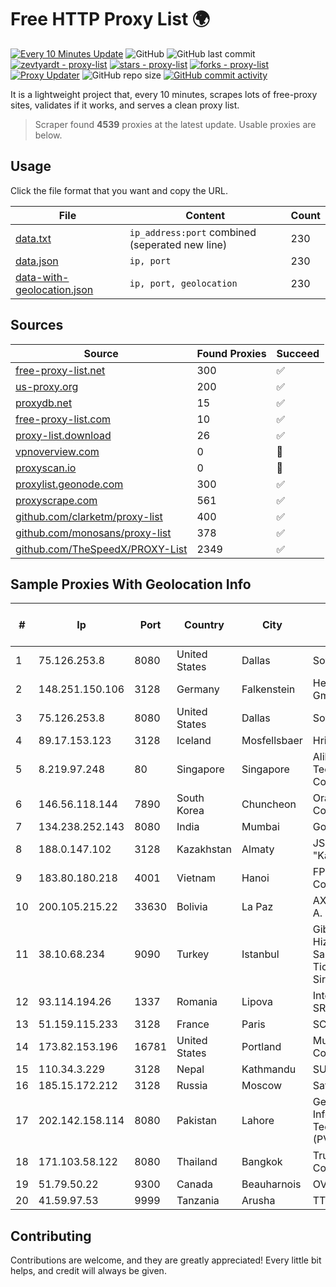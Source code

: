 
# Free HTTP Proxy List 🌍

[![Every 10 Minutes Update](https://github.com/mertguvencli/http-proxy-list/actions/workflows/main.yml/badge.svg?branch=main)](https://github.com/mertguvencli/http-proxy-list/actions/workflows/main.yml)
![GitHub](https://img.shields.io/github/license/mertguvencli/http-proxy-list)
![GitHub last commit](https://img.shields.io/github/last-commit/mertguvencli/http-proxy-list)
[![zevtyardt - proxy-list](https://img.shields.io/static/v1?label=zevtyardt&message=proxy-list&color=blue&logo=github)](https://github.com/zevtyardt/proxy-list "Go to GitHub repo")
[![stars - proxy-list](https://img.shields.io/github/stars/zevtyardt/proxy-list?style=social)](https://github.com/zevtyardt/proxy-list)
[![forks - proxy-list](https://img.shields.io/github/forks/zevtyardt/proxy-list?style=social)](https://github.com/zevtyardt/proxy-list)
[![Proxy Updater](https://github.com/zevtyardt/proxy-list/workflows/Proxy%20Updater/badge.svg)](https://github.com/zevtyardt/proxy-list/actions?query=workflow:"Proxy+Updater")
![GitHub repo size](https://img.shields.io/github/repo-size/zevtyardt/proxy-list)
[![GitHub commit activity](https://img.shields.io/github/commit-activity/m/zevtyardt/proxy-list?logo=commits)](https://github.com/zevtyardt/proxy-list/commits/main)

It is a lightweight project that, every 10 minutes, scrapes lots of free-proxy sites, validates if it works, and serves a clean proxy list.

> Scraper found **4539** proxies at the latest update. Usable proxies are below.

## Usage

Click the file format that you want and copy the URL.

|File|Content|Count|
|----|-------|-----|
|[data.txt](https://raw.githubusercontent.com/mertguvencli/http-proxy-list/main/proxy-list/data.txt)|`ip_address:port` combined (seperated new line)|230|
|[data.json](https://raw.githubusercontent.com/mertguvencli/http-proxy-list/main/proxy-list/data.json)|`ip, port`|230|
|[data-with-geolocation.json](https://raw.githubusercontent.com/mertguvencli/http-proxy-list/main/proxy-list/data-with-geolocation.json)|`ip, port, geolocation`|230|

## Sources

|Source|Found Proxies|Succeed|
|------|-------------|-------|
|[free-proxy-list.net](https://free-proxy-list.net)|300|✅|
|[us-proxy.org](https://www.us-proxy.org)|200|✅|
|[proxydb.net](http://proxydb.net)|15|✅|
|[free-proxy-list.com](https://free-proxy-list.com/?page=&port=&type%5B%5D=http&type%5B%5D=https&up_time=0&search=Search)|10|✅|
|[proxy-list.download](https://www.proxy-list.download/HTTP)|26|✅|
|[vpnoverview.com](https://vpnoverview.com/privacy/anonymous-browsing/free-proxy-servers)|0|🚫|
|[proxyscan.io](https://www.proxyscan.io)|0|🚫|
|[proxylist.geonode.com](https://proxylist.geonode.com/api/proxy-list?limit=300&page=1&sort_by=lastChecked&sort_type=desc&protocols=http,https)|300|✅|
|[proxyscrape.com](https://api.proxyscrape.com/v2/?request=displayproxies&protocol=http&timeout=10000&country=all&ssl=all&anonymity=all)|561|✅|
|[github.com/clarketm/proxy-list](https://raw.githubusercontent.com/clarketm/proxy-list/master/proxy-list-raw.txt)|400|✅|
|[github.com/monosans/proxy-list](https://raw.githubusercontent.com/monosans/proxy-list/main/proxies/http.txt)|378|✅|
|[github.com/TheSpeedX/PROXY-List](https://raw.githubusercontent.com/TheSpeedX/PROXY-List/master/http.txt)|2349|✅|


## Sample Proxies With Geolocation Info

|#|Ip|Port|Country|City|Internet Service Provider|
|-|--|----|-------|----|-------------------------|
|1|75.126.253.8|8080|United States|Dallas|SoftLayer|
|2|148.251.150.106|3128|Germany|Falkenstein|Hetzner Online GmbH|
|3|75.126.253.8|8080|United States|Dallas|SoftLayer|
|4|89.17.153.123|3128|Iceland|Mosfellsbaer|Hringdu ehf|
|5|8.219.97.248|80|Singapore|Singapore|Alibaba (US) Technology Co., Ltd.|
|6|146.56.118.144|7890|South Korea|Chuncheon|Oracle Corporation|
|7|134.238.252.143|8080|India|Mumbai|Google LLC|
|8|188.0.147.102|3128|Kazakhstan|Almaty|JSC "KazTransCom"|
|9|183.80.180.218|4001|Vietnam|Hanoi|FPT Telecom Company|
|10|200.105.215.22|33630|Bolivia|La Paz|AXS Bolivia S. A.|
|11|38.10.68.234|9090|Turkey|Istanbul|Gibirnet Iletisim Hizmetleri Sanayi VE Ticaret Limited Sirketi|
|12|93.114.194.26|1337|Romania|Lipova|Interkvm Host SRL|
|13|51.159.115.233|3128|France|Paris|SCALEWAY|
|14|173.82.153.196|16781|United States|Portland|Multacom Corporation|
|15|110.34.3.229|3128|Nepal|Kathmandu|SUBISU C7|
|16|185.15.172.212|3128|Russia|Moscow|SafeData LLC|
|17|202.142.158.114|8080|Pakistan|Lahore|Gerrys Information Technology (PVT) Ltd|
|18|171.103.58.122|8080|Thailand|Bangkok|True Internet Co., Ltd.|
|19|51.79.50.22|9300|Canada|Beauharnois|OVH SAS|
|20|41.59.97.53|9999|Tanzania|Arusha|TTCL|



## Contributing

Contributions are welcome, and they are greatly appreciated! Every
little bit helps, and credit will always be given.


